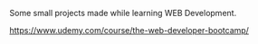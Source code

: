Some small projects made while learning WEB Development.

https://www.udemy.com/course/the-web-developer-bootcamp/
